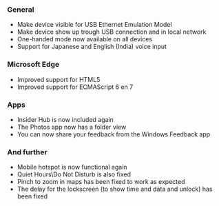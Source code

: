 ### General
- Make device visible for USB Ethernet Emulation Model
- Make device show up trough USB connection and in local network
- One-handed mode now available on all devices
- Support for Japanese and English (India) voice input

### Microsoft Edge
- Improved support for HTML5
- Improved support for ECMAScript 6 en 7

### Apps
- Insider Hub is now included again
- The Photos app now has a folder view
- You can now share your feedback from the Windows Feedback app

### And further
- Mobile hotspot is now functional again
- Quiet Hours\Do Not Disturb is also fixed
- Pinch to zoom in maps has been fixed to work as expected
- The delay for the lockscreen (to show time and data and unlock) has been fixed